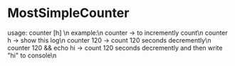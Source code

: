# MostSimpleCounter
usage: counter [h] <time>\n
example:\n
  counter                 -> to incremently count\n
  counter h               -> show this log\n
  counter 120             -> count 120 seconds decremently\n
  counter 120 && echo hi  -> count 120 seconds decremently and then write "hi" to console\n
